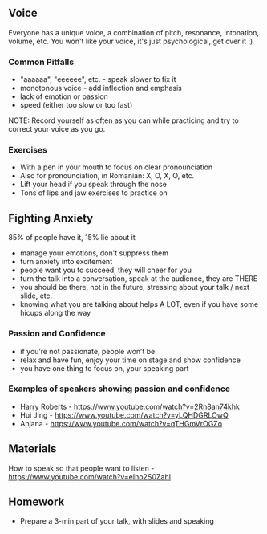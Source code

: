 ## Voice

Everyone has a unique voice, a combination of pitch, resonance, intonation, volume, etc.
You won't like your voice, it's just psychological, get over it :)

### Common Pitfalls
* "aaaaaa", "eeeeee", etc. - speak slower to fix it
* monotonous voice - add inflection and emphasis
* lack of emotion or passion
* speed (either too slow or too fast)

NOTE: Record yourself as often as you can while practicing and try to correct your voice as you go.

### Exercises
* With a pen in your mouth to focus on clear pronounciation
* Also for pronounciation, in Romanian: X, O, X, O, etc.
* Lift your head if you speak through the nose
* Tons of lips and jaw exercises to practice on

## Fighting Anxiety
85% of people have it, 15% lie about it
* manage your emotions, don't suppress them
* turn anxiety into excitement
* people want you to succeed, they will cheer for you
* turn the talk into a conversation, speak at the audience, they are THERE
* you should be there, not in the future, stressing about your talk / next slide, etc.
* knowing what you are talking about helps A LOT, even if you have some hicups along the way

### Passion and Confidence
* if you’re not passionate, people won’t be
* relax and have fun, enjoy your time on stage and show confidence
* you have one thing to focus on, your speaking part

### Examples of speakers showing passion and confidence
* Harry Roberts - https://www.youtube.com/watch?v=2Rn8an74khk
* Hui Jing - https://www.youtube.com/watch?v=yLQHDGRLOwQ
* Anjana - https://www.youtube.com/watch?v=qTHGmVrOGZo

## Materials
How to speak so that people want to listen - https://www.youtube.com/watch?v=eIho2S0ZahI

## Homework
* Prepare a 3-min part of your talk, with slides and speaking
